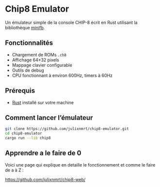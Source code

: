 # Chip8 Emulator

Un émulateur simple de la console CHIP-8 écrit en Rust utilisant la bibliothèque [minifb](https://docs.rs/minifb/latest/minifb/).


## Fonctionnalités

- Chargement de ROMs `.ch8`
- Affichage 64×32 pixels
- Mappage clavier configurable
- Outils de debug
- CPU fonctionnant à environ 600Hz, timers à 60Hz


## Prérequis

- [Rust](https://www.rust-lang.org/tools/install) installé sur votre machine


## Comment lancer l’émulateur

```bash
git clone https://github.com/julixnmrt/chip8-emulator.git
cd chip8-emulator
cargo run --lib chip8
```

## Apprendre a le faire de 0 

Voici une page qui explique en detaille le fonctionnement et comme le faire de a à Z : 

https://github.com/julixnmrt/chip8-web/
